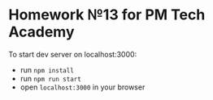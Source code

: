 # Homework №13 for PM Tech Academy

To start dev server on localhost:3000:
- run `npm install`
- run `npm run start`
- open `localhost:3000` in your browser

